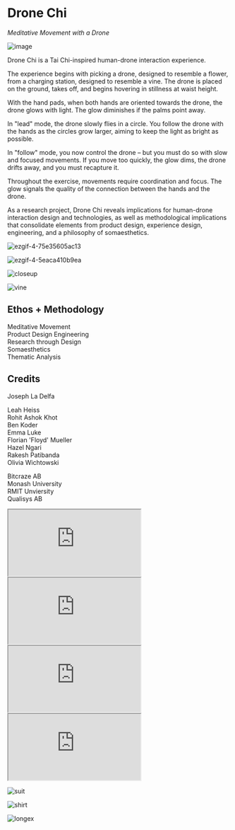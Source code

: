 # **Drone Chi**

*Meditative Movement with a Drone*

![image](https://user-images.githubusercontent.com/1661078/136023073-e2154551-be3a-4ee4-bff8-ef75c935bd53.png)

Drone Chi is a Tai Chi-inspired human-drone interaction experience.

The experience begins with picking a drone, designed to resemble a flower, from a charging station, designed to resemble a vine. The drone is placed on the ground, takes off, and begins hovering in stillness at waist height. 

With the hand pads, when both hands are oriented towards the drone, the drone glows with light. The glow diminishes if the palms point away.

In "lead" mode, the drone slowly flies in a circle. You follow the drone with the hands as the circles grow larger, aiming to keep the light as bright as
possible. 

In "follow" mode, you now control the drone – but you must do so with slow and focused movements. If you move too quickly, the glow dims, the drone drifts away, and you must recapture it.

Throughout the exercise, movements require coordination and focus. The glow signals the quality of the connection between the hands and the drone.

As a research project, Drone Chi reveals implications for human-drone interaction design and technologies, as well as methodological implications that consolidate elements from product design, experience design, engineering, and a philosophy of somaesthetics.

<div class="gallery" markdown=1>

![ezgif-4-75e35605ac13](https://user-images.githubusercontent.com/1661078/136055883-f0ebe7c6-77bf-440b-a976-8f0e2890f95c.gif)

![ezgif-4-5eaca410b9ea](https://user-images.githubusercontent.com/1661078/136056181-7ddbf2e8-f36c-44a3-8c6f-2be81932a04e.gif)

</div>

![closeup](https://user-images.githubusercontent.com/1661078/136055095-b8fb60e8-d849-4779-9104-8e5fcbb80fa6.png)

![vine](https://user-images.githubusercontent.com/1661078/136086390-56559495-899f-46e9-8b5b-1ad8fc20343e.png)


## **Ethos** + **Methodology**

Meditative Movement  
Product Design Engineering  
Research through Design  
Somaesthetics  
Thematic Analysis

## **Credits**

Joseph La Delfa

Leah Heiss  
Rohit Ashok Khot  
Ben Koder  
Emma Luke  
Florian 'Floyd' Mueller  
Hazel Ngari  
Rakesh Patibanda  
Olivia Wichtowski  

Bitcraze AB  
Monash University  
RMIT Unviersity  
Qualisys AB

<div class="ratio ratio-16x9">
<iframe src="https://www.youtube.com/embed/xFeOfcTa6NM" allowfullscreen></iframe>
</div>

<div class="ratio ratio-16x9">
<iframe src="https://www.youtube.com/embed/GxQLcrTS10Y" allowfullscreen></iframe>
</div>

<div class="ratio ratio-16x9">
<iframe src="https://www.youtube.com/embed/Bp6_KoshKjs" allowfullscreen></iframe>
</div>

<div class="ratio ratio-16x9">
<iframe src="https://www.youtube.com/embed/dMjaTtLwhwY" allowfullscreen></iframe>
</div>

![suit](https://user-images.githubusercontent.com/1661078/136087140-80e590dd-a3d5-4020-bf5d-de5dcc73c2f9.png)

![shirt](https://user-images.githubusercontent.com/1661078/136087226-1416e980-abe3-4603-bdb9-335c2c4af364.png)

![longex](https://user-images.githubusercontent.com/1661078/136086688-ca929356-a96d-45e2-84f1-8bcec9c3cce4.png)
